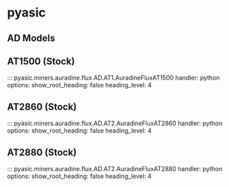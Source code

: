 # pyasic
## AD Models

## AT1500 (Stock)
::: pyasic.miners.auradine.flux.AD.AT1.AuradineFluxAT1500
    handler: python
    options:
        show_root_heading: false
        heading_level: 4

## AT2860 (Stock)
::: pyasic.miners.auradine.flux.AD.AT2.AuradineFluxAT2860
    handler: python
    options:
        show_root_heading: false
        heading_level: 4

## AT2880 (Stock)
::: pyasic.miners.auradine.flux.AD.AT2.AuradineFluxAT2880
    handler: python
    options:
        show_root_heading: false
        heading_level: 4

